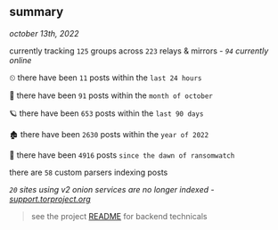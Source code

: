 
## summary
_october 13th, 2022_

currently tracking `125` groups across `223` relays & mirrors - _`94` currently online_

⏲ there have been `11` posts within the `last 24 hours`

🦈 there have been `91` posts within the `month of october`

🪐 there have been `653` posts within the `last 90 days`

🏚 there have been `2630` posts within the `year of 2022`

🦕 there have been `4916` posts `since the dawn of ransomwatch`

there are `58` custom parsers indexing posts

_`20` sites using v2 onion services are no longer indexed - [support.torproject.org](https://support.torproject.org/onionservices/v2-deprecation/)_

> see the project [README](https://github.com/joshhighet/ransomwatch#ransomwatch--) for backend technicals
